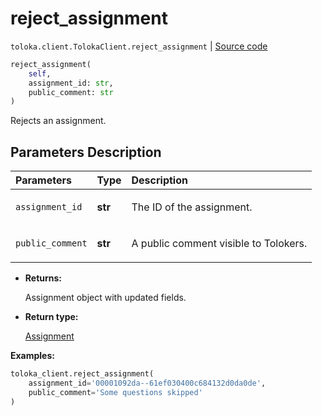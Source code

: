 # reject_assignment
`toloka.client.TolokaClient.reject_assignment` | [Source code](https://github.com/Toloka/toloka-kit/blob/v1.2.3/src/client/__init__.py#L865)

```python
reject_assignment(
    self,
    assignment_id: str,
    public_comment: str
)
```

Rejects an assignment.

## Parameters Description

| Parameters | Type | Description |
| :----------| :----| :-----------|
`assignment_id`|**str**|<p>The ID of the assignment.</p>
`public_comment`|**str**|<p>A public comment visible to Tolokers.</p>

* **Returns:**

  Assignment object with updated fields.

* **Return type:**

  [Assignment](toloka.client.assignment.Assignment.md)

**Examples:**


```python
toloka_client.reject_assignment(
    assignment_id='00001092da--61ef030400c684132d0da0de',
    public_comment='Some questions skipped'
)
```
